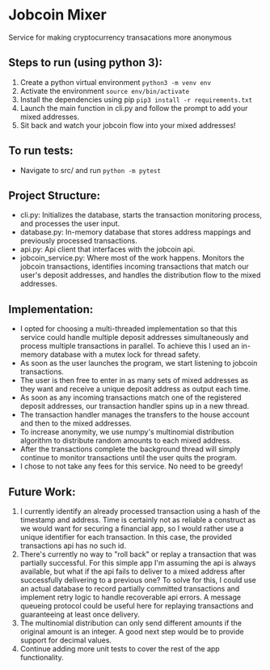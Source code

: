 # Jobcoin Mixer
Service for making cryptocurrency transacations more anonymous

## Steps to run (using python 3):
1. Create a python virtual environment `python3 -m venv env`
2. Activate the environment `source env/bin/activate`
3. Install the dependencies using pip `pip3 install -r requirements.txt`
4. Launch the main function in cli.py and follow the prompt to add your mixed addresses.
5. Sit back and watch your jobcoin flow into your mixed addresses!

## To run tests:
- Navigate to src/ and run `python -m pytest`

## Project Structure:
- cli.py: Initializes the database, starts the transaction monitoring process, and processes the user input.
- database.py: In-memory database that stores address mappings and previously processed transactions.
- api.py: Api client that interfaces with the jobcoin api.
- jobcoin_service.py: Where most of the work happens. Monitors the jobcoin transactions, identifies incoming transactions that match our user's deposit addresses, and handles the distribution flow to the mixed addresses.

## Implementation:
- I opted for choosing a multi-threaded implementation so that this service could handle multiple deposit addresses simultaneously and process multiple transactions in parallel. To achieve this I used an in-memory database with a mutex lock for thread safety.
- As soon as the user launches the program, we start listening to jobcoin transactions.
- The user is then free to enter in as many sets of mixed addresses as they want and receive a unique deposit address as output each time.
- As soon as any incoming transactions match one of the registered deposit addresses, our transaction handler spins up in a new thread.
- The transaction handler manages the transfers to the house account and then to the mixed addresses.
- To increase anonymity, we use numpy's multinomial distribution algorithm to distribute random amounts to each mixed address.
- After the transactions complete the background thread will simply continue to monitor transactions until the user quits the program.
- I chose to not take any fees for this service. No need to be greedy!

## Future Work:
1. I currently identify an already processed transaction using a hash of the timestamp and address. Time is certainly not as reliable a construct as we would want for securing a financial app, so I would rather use a unique identifier for each transaction. In this case, the provided transactions api has no such id.
2. There's currently no way to "roll back" or replay a transaction that was partially successful. For this simple app I'm assuming the api is always available, but what if the api fails to deliver to a mixed address after successfully delivering to a previous one? To solve for this, I could use an actual database to record partially committed transactions and implement retry logic to handle recoverable api errors. A message queueing protocol could be useful here for replaying transactions and guaranteeing at least once delivery.
3. The multinomial distribution can only send different amounts if the original amount is an integer. A good next step would be to provide support for decimal values.
4. Continue adding more unit tests to cover the rest of the app functionality.